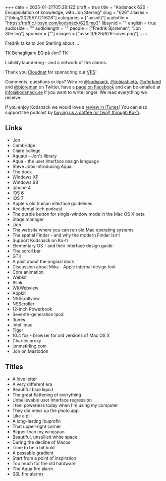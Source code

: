 +++
date = 2025-01-21T05:26:12Z
draft = true
title = "Kodsnack 626 - Encapsulation of knowledge, with Jon Sterling"
slug = "626"
aliases = ["/blog/2025/01/21/626"]
categories = ["avsnitt"]
audiofile = "https://traffic.libsyn.com/kodsnack/626.mp3"
libsynid = ""
english = true
audiosize = ""
audiolength = ""
people = ["Fredrik Björeman", "Jon Sterling"]
sponsor = [""]
images = ["avsnitt/626/626-cover.png"]
+++

Fredrik talks to Jon Sterling about …

TK Behagligare EQ på Jon? TK

Liability laundering - and a network of fire alarms.

Thank you [Cloudnet](http://www.cloudnet.se) for sponsoring our [VPS](http://en.wikipedia.org/wiki/Virtual_private_server)!

Comments, questions or tips? We a	re [@kodsnack](https://www.twitter.com/kodsnack), [@tobiashieta](https://www.twitter.com/tobiashieta), [@oferlund](https://twitter.com/oferlund) and [@bjoreman](https://www.twitter.com/bjoreman) on Twitter, have a [page on Facebook](https://www.facebook.com/kodsnack) and can be emailed at [info@kodsnack.se](mailto:info@kodsnack.se) if you want to write longer. We read everything we receive.

If you enjoy Kodsnack we would love a [review in iTunes](http://itunes.apple.com/se/podcast/kodsnack/id561631498?l=en)! You can also support the podcast by <a href="https://ko-fi.com/kodsnack" rel="payment">buying us a coffee (or two!) through Ko-fi</a>.

## Links ##
* Jon
* Cambridge
* Claire college
* Aquaui - Jon's library
* Aqua - the user interface design language
* Steve Jobs introducing Aqua
* The dock
* Windows XP
* Windows 98
* Iphone 4
* IOS 6
* IOS 7
* Apple's old human interface guidelines
* Accidental tech podcast
* The purple button for single-window mode in the Mac OS X beta
* Stage manager
* Lion
* The website where you can run old Mac operating systems
* The spatial Finder - and why the modern Finder isn't
* Support Kodsnack on Ko-fi
* Elementary OS - and their interface design guide
* The scroll bar
* GTK
* A post about the original dock
* Discussion about Mika - Apple internal design tool
* Core animation
* Webkit
* Blink
* WKWebview
* Appkit
* NSScrollview
* NSScroller
* 12-inch Powerbook
* Seventh-generation Ipod
* Itunes
* Intel Imac
* Tiger
* 10.4 fox - browser for old versions of Mac OS X
* Charles proxy
* jonmstirling.com
* Jon on Mastodon

## Titles ##
* A love letter
* A very different era
* Beautiful blue liquid
* The great flattening of everything
* Unbelievable user interface regression
* I feel powerless today when I'm using my computer
* They did mess up the photo app
* Like a pill
* A long-lasting Ibuprofin
* That upper-right corner
* Bigger than my wingspan
* Beautiful, unsullied white space
* During the decline of Macos
* Time to be a bit bold
* A passable gradient
* Start from a point of inspiration
* Too much for the old hardware
* The Aqua fire alarm
* SSL fire alarms